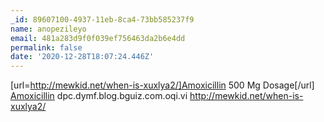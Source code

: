 ```yaml
---
_id: 89607100-4937-11eb-8ca4-73bb585237f9
name: anopezileyo
email: 481a283d9f0f039ef756463da2b6e4dd
permalink: false
date: '2020-12-28T18:07:24.446Z'
---
```

[url=http://mewkid.net/when-is-xuxlya2/]Amoxicillin 500 Mg Dosage[/url] <a href="http://mewkid.net/when-is-xuxlya2/">Amoxicillin</a> dpc.dymf.blog.bguiz.com.oqi.vi http://mewkid.net/when-is-xuxlya2/

